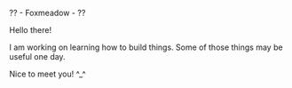 ?? - Foxmeadow - ??

Hello there!

I am working on learning how to build things. 
Some of those things may be useful one day. 

Nice to meet you! ^_^
